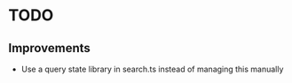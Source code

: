 # TODO

## Improvements

* Use a query state library in search.ts instead of managing this manually
